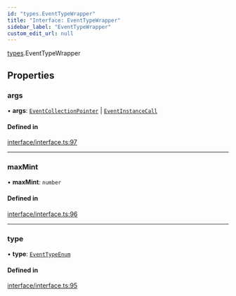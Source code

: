 ```yaml
---
id: "types.EventTypeWrapper"
title: "Interface: EventTypeWrapper"
sidebar_label: "EventTypeWrapper"
custom_edit_url: null
---
```


[types](../namespaces/types.md).EventTypeWrapper

## Properties

### args

• **args**: [`EventCollectionPointer`](types.EventCollectionPointer.md) \| [`EventInstanceCall`](types.EventInstanceCall.md)

#### Defined in

[interface/interface.ts:97](https://github.com/CityOfZion/isengard/blob/f78053a/sdk/src/interface/interface.ts#L97)

___

### maxMint

• **maxMint**: `number`

#### Defined in

[interface/interface.ts:96](https://github.com/CityOfZion/isengard/blob/f78053a/sdk/src/interface/interface.ts#L96)

___

### type

• **type**: [`EventTypeEnum`](../enums/types.EventTypeEnum.md)

#### Defined in

[interface/interface.ts:95](https://github.com/CityOfZion/isengard/blob/f78053a/sdk/src/interface/interface.ts#L95)
